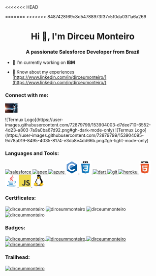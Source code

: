 <<<<<<< HEAD

<div style="background-image: url('img/astronaut2.jpg');">
=======
>>>>>>> 8487428f69c8d54788973f37c5f0da03f1a6a269
<h1 align="center">Hi 👋, I'm Dirceu Monteiro</h1>
<h3 align="center">A passionate Salesforce Developer from Brazil</h3>

- 🔭 I’m currently working on **IBM**

- 📄 Know about my experiences
[https://www.linkedin.com/in/dirceumonteiro/](https://www.linkedin.com/in/dirceumonteiro/)
<h3 align="left">Connect with me:</h3>
<p align="left">
   <a href="https://linkedin.com/in/dirceumonteiro" target="blank">
      <img align="center"
         src="img/astronaut2.jpg"
         alt="dirceumonteiro" height="30" width="40" />
   </a>
</p>
![Termux Logo](https://user-images.githubusercontent.com/72879799/153904003-d7dee710-6552-4d23-a803-7a9a0ba67d92.png#gh-dark-mode-only)
![Termux Logo](https://user-images.githubusercontent.com/72879799/153904095-9d78a019-8495-4035-8174-e3da8e4dd66b.png#gh-light-mode-only)
<h3 align="left">Languages and Tools:</h3>
<p align="left">
   <a href="https://www.salesforce.com/" target="_blank" rel="noreferrer">
      <img
         src="https://logodownload.org/wp-content/uploads/2020/04/salesforce-logo.png"
         alt="salesforce" width="40"
         height="40" />
   </a>
   <a href="https://www.salesforce.com/" target="_blank" rel="noreferrer">
      <img
         src="https://www.opencodez.com/wp-content/uploads/2018/04/Learning-Apex-Salesforce.png"
         alt="apex" width="40"
         height="40" />
   </a>
   <a href="https://azure.microsoft.com/en-in/" target="_blank" rel="noreferrer">
      <img
         src="https://www.vectorlogo.zone/logos/microsoft_azure/microsoft_azure-icon.svg"
         alt="azure" width="40"
         height="40" />
   </a>
   <a href="https://www.cprogramming.com/" target="_blank" rel="noreferrer">
      <img
         src="https://raw.githubusercontent.com/devicons/devicon/master/icons/c/c-original.svg"
         alt="c" width="40"
         height="40" />
   </a>
   <a href="https://www.w3schools.com/css/" target="_blank" rel="noreferrer">
      <img
         src="https://raw.githubusercontent.com/devicons/devicon/master/icons/css3/css3-original-wordmark.svg"
         alt="css3" width="40" height="40" />
   </a>
   <a href="https://dart.dev" target="_blank" rel="noreferrer">
      <img
         src="https://www.vectorlogo.zone/logos/dartlang/dartlang-icon.svg" alt="dart" width="40"
         height="40" />
   </a>
   <a href="https://git-scm.com/" target="_blank" rel="noreferrer">
      <img
         src="https://www.vectorlogo.zone/logos/git-scm/git-scm-icon.svg" alt="git" width="40"
         height="40" />
   </a>
   <a
      href="https://heroku.com" target="_blank" rel="noreferrer">
      <img
         src="https://www.vectorlogo.zone/logos/heroku/heroku-icon.svg" alt="heroku" width="40"
         height="40" />
   </a>
   <a href="https://www.w3.org/html/" target="_blank" rel="noreferrer">
      <img
         src="https://raw.githubusercontent.com/devicons/devicon/master/icons/html5/html5-original-wordmark.svg"
         alt="html5" width="40" height="40" />
   </a>
   <a href="https://www.java.com" target="_blank" rel="noreferrer">
      <img
         src="https://raw.githubusercontent.com/devicons/devicon/master/icons/java/java-original.svg"
         alt="java"
         width="40" height="40" />
   </a>
   <a href="https://developer.mozilla.org/en-US/docs/Web/JavaScript"
      target="_blank" rel="noreferrer">
      <img
         src="https://raw.githubusercontent.com/devicons/devicon/master/icons/javascript/javascript-original.svg"
         alt="javascript" width="40" height="40" />
   </a>
   <a href="https://www.linux.org/" target="_blank"
      rel="noreferrer">
      <img
         src="https://raw.githubusercontent.com/devicons/devicon/master/icons/linux/linux-original.svg"
         alt="linux"
         width="40" height="40" />
   </a>
   </a>
</p>
<h3 align="left">Certificates:</h3>
<p>
   <img align="center"
      src="https://salesforceemily.com/wp-content/uploads/2022/09/2022-08_Badge_SF-Certified_Associate_High-Res.png"
      alt="dirceummonteiro" width="40" height="40" />
   <img align="center"
      src="https://developer.salesforce.com/resources2/certification-site/images/Certifications-logo/Administrator.png"
      alt="dirceummonteiro" width="40" height="40" />
   <img align="center"
      src="https://developer.salesforce.com/resources2/certification-site/images/Certifications-logo/Platform-App-Builder.png"
      alt="dirceummonteiro" width="40" height="40" />
   <img align="center"
      src="https://www.oktana.com/wp-content/uploads/2021/10/Platform-Developer-I-1024x1004.png"
      alt="dirceummonteiro" width="40" height="40" />
</p>

<h3 align="left">Badges:</h3>
<p>
   <a href="https://trailblazer.me/id/dmonteiro10" target="_blank" rel="noreferrer">
      <img align="center"
         src="https://res.cloudinary.com/hy4kyit2a/f_auto,fl_lossy,q_70/learn/superbadges/superbadge_apex/2d3426c48dc056fd5c083ecb5cb66a56_badge.png"
         alt="dirceummonteiro" width="40" height="40" />
   </a>
   <a href="https://www.credly.com/badges/e57caab7-0f80-4067-9380-139e20d06938/public_url" target="_blank" rel="noreferrer">
      <img align="center"
         src="https://images.credly.com/size/340x340/images/6fa4f7f3-0cae-4909-8524-b496bf0c5a76/Telecom-Industry-Jumpstart.png"
         alt="dirceummonteiro" width="40" height="40" />
   </a>
   <a href="https://www.credly.com/badges/f400f79d-485b-494c-bf6f-075f672a0594/public_url" target="_blank" rel="noreferrer">
      <img align="center"
         src="https://images.credly.com/size/340x340/images/229f3133-b44f-4d2d-8d24-ee79fe7278a9/People-Skills-Resiliency.png"
         alt="dirceummonteiro" width="40" height="40" />
   </a>
   
   <a href="https://www.credly.com/badges/2a3f32d2-2d9a-4767-8c13-dccd7d251eec/public_url" target="_blank" rel="noreferrer">
      <img align="center"
         src="https://images.credly.com/size/110x110/images/bc08972c-3c7d-4b99-82a0-c94bcca36674/Badges_v8-07_Practitioner.png"
         alt="dirceummonteiro" width="40" height="40" />
   </a>
</p>

<h3 align="left">Trailhead:</h3>
<a href="https://www.credly.com/badges/e57caab7-0f80-4067-9380-139e20d06938/public_url"
   target="_blank" rel="noreferrer">
   <img align="center"
      src="https://trailhead.salesforce.com/assets/trailhead-og-flogo-eb71bb74c099e270bc2c746649355f1693672d1450cee152facd0de9d6da065d.png"
      alt="dirceummonteiro" width="40" height="40" />
</a>


</div>